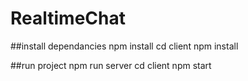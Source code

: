 # RealtimeChat

##install dependancies
npm install
cd client
npm install

##run project
npm run server
cd client
npm start
